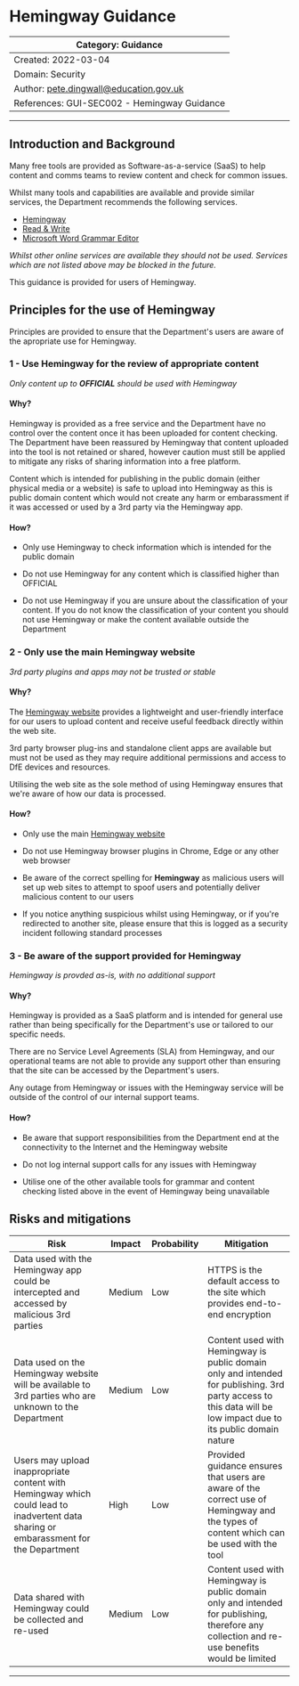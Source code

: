 # Hemingway Guidance

| Category: Guidance |
------------------------|
| Created: 2022-03-04 |
| Domain: Security |
| Author: pete.dingwall@education.gov.uk |
| References: GUI-SEC002 - Hemingway Guidance |
---

## Introduction and Background

Many free tools are provided as Software-as-a-service (SaaS) to help content and comms teams to review content and check for common issues.


Whilst many tools and capabilities are available and provide similar services, the Department recommends the following services.

* [Hemingway](https://www.hemingwayapp.com/)
* [Read & Write](https://www.texthelp.com/en-gb/products/read-and-write-education/)
* [Microsoft Word Grammar Editor](https://support.microsoft.com/en-us/office/check-grammar-spelling-and-more-in-word-0f43bf32-ccde-40c5-b16a-c6a282c0d251)

*Whilst other online services are available they should not be used. Services which are not listed above may be blocked in the future.*

This guidance is provided for users of Hemingway.

## Principles for the use of Hemingway

Principles are provided to ensure that the Department's users are aware of the apropriate use for Hemingway.

### 1 - Use Hemingway for the review of appropriate content

*Only content up to **OFFICIAL** should be used with Hemingway*

#### Why?

Hemingway is provided as a free service and the Department have no control over the content once it has been uploaded for content checking. The Department have been reassured by Hemingway that content uploaded into the tool is not retained or shared, however caution must still be applied to mitigate any risks of sharing information into a free platform.

Content which is intended for publishing in the public domain (either physical media or  a website) is safe to upload into Hemingway as this is public domain content which would not create any harm or embarassment if it was accessed or used by a 3rd party via the Hemingway app.

#### How?

* Only use Hemingway to check information which is intended for the public domain

* Do not use Hemingway for any content which is classified higher than OFFICIAL

* Do not use Hemingway if you are unsure about the classification of your content. If you do not know the classification of your content you should not use Hemingway or make the content available outside the Department

### 2 - Only use the main Hemingway website

*3rd party plugins and apps may not be trusted or stable*

#### Why?

The [Hemingway website](https://hemingwayapp.com) provides a lightweight and user-friendly interface for our users to upload content and receive useful feedback directly within the web site.

3rd party browser plug-ins and standalone client apps are available but must not be used as they may require additional permissions and access to DfE devices and resources.

Utilising the web site as the sole method of using Hemingway ensures that we're aware of how our data is processed.

#### How?

* Only use the main [Hemingway website](https://hemingwayapp.com)

* Do not use Hemingway browser plugins in Chrome, Edge or any other web browser

* Be aware of the correct spelling for **Hemingway** as malicious users will set up web sites to attempt to spoof users and potentially deliver malicious content to our users

* If you notice anything suspicious whilst using Hemingway, or if you're redirected to another site, please ensure that this is logged as a security incident following standard processes

### 3 - Be aware of the support provided for Hemingway

*Hemingway is provded as-is, with no additional support*

#### Why?

Hemingway is provided as a SaaS platform and is intended for general use rather than being specifically for the Department's use or tailored to our specific needs.

There are no Service Level Agreements (SLA) from Hemingway, and our operational teams are not able to provide any support other than ensuring that the site can be accessed by the Department's users.

Any outage from Hemingway or issues with the Hemingway service will be outside of the control of our internal support teams.

#### How?

* Be aware that support responsibilities from the Department end at the connectivity to the Internet and the Hemingway website

* Do not log internal support calls for any issues with Hemingway

* Utilise one of the other available tools for grammar and content checking listed above in the event of Hemingway being unavailable 

## Risks and mitigations

| Risk | Impact | Probability | Mitigation |
| --- | --- | --- | --- |
| Data used with the Hemingway app could be intercepted and accessed by malicious 3rd parties| Medium | Low | HTTPS is the default access to the site which provides end-to-end encryption |
| Data used on the Hemingway website will be available to 3rd parties who are unknown to the Department | Medium | Low | Content used with Hemingway is public domain only and intended for publishing. 3rd party access to this data will be low impact due to its public domain nature |
| Users may upload inappropriate content with Hemingway which could lead to inadvertent data sharing or embarassment for the Department | High | Low | Provided guidance ensures that users are aware of the correct use of Hemingway and the types of content which can be used with the tool |
| Data shared with Hemingway could be collected and re-used | Medium| Low | Content used with Hemingway is public domain only and intended for publishing, therefore any collection and re-use benefits would be limited|
---
